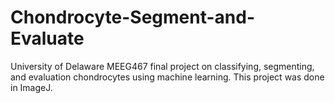 # Chondrocyte-Segment-and-Evaluate
University of Delaware MEEG467 final project on classifying, segmenting, and evaluation chondrocytes using machine learning. This project was done in ImageJ.
